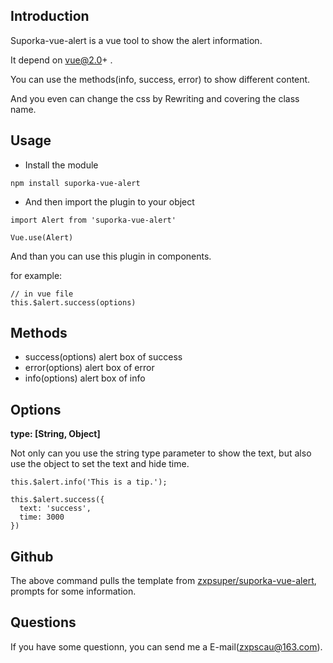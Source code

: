 ## Introduction

Suporka-vue-alert is a vue tool to show the alert information.

It depend on vue@2.0+ .

You can use the methods(info, success, error) to show different content. 

And you even can change the css by Rewriting and covering the class name.

## Usage
- Install the module

```
npm install suporka-vue-alert
```
- And then import the plugin to your object
```
import Alert from 'suporka-vue-alert'

Vue.use(Alert)
```

And than you can use this plugin in components.

for example:
```
// in vue file
this.$alert.success(options)
```
## Methods
- success(options) alert box of success
- error(options) alert box of error
- info(options) alert box of info

## Options
**type: [String, Object]**

Not only can you use the string type parameter to show the text, but also use the object to set the text and hide time.

```
this.$alert.info('This is a tip.');

this.$alert.success({
  text: 'success',
  time: 3000
})
```

## Github

The above command pulls the template from [zxpsuper/suporka-vue-alert](https://github.com/zxpsuper/suporka-vue-alert), prompts for some information.

## Questions
If you have some questionn, you can send me a E-mail(zxpscau@163.com).
